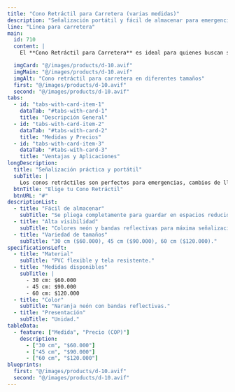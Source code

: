 ```yaml
---
title: "Cono Retráctil para Carretera (varias medidas)"
description: "Señalización portátil y fácil de almacenar para emergencias viales"
line: "Línea para carretera"
main:
  id: 710
  content: |
    El **Cono Retráctil para Carretera** es ideal para quienes buscan señalización eficiente y que ocupe poco espacio. Disponible en varias alturas, se pliega fácilmente para guardar en el maletero o kit de carretera.

  imgCard: "@/images/products/d-10.avif"
  imgMain: "@/images/products/d-10.avif"
  imgAlt: "Cono retráctil para carretera en diferentes tamaños"
  first: "@/images/products/d-10.avif"
  second: "@/images/products/d-10.avif"
tabs:
  - id: "tabs-with-card-item-1"
    dataTab: "#tabs-with-card-1"
    title: "Descripción General"
  - id: "tabs-with-card-item-2"
    dataTab: "#tabs-with-card-2"
    title: "Medidas y Precios"
  - id: "tabs-with-card-item-3"
    dataTab: "#tabs-with-card-3"
    title: "Ventajas y Aplicaciones"
longDescription:
  title: "Señalización práctica y portátil"
  subTitle: |
    Los conos retráctiles son perfectos para emergencias, cambios de llanta o señalización temporal, ocupando el mínimo espacio cuando no se usan.
  btnTitle: "Elige tu Cono Retráctil"
  btnURL: "#"
descriptionList:
  - title: "Fácil de almacenar"
    subTitle: "Se pliega completamente para guardar en espacios reducidos."
  - title: "Alta visibilidad"
    subTitle: "Colores neón y bandas reflectivas para máxima señalización."
  - title: "Variedad de tamaños"
    subTitle: "30 cm ($60.000), 45 cm ($90.000), 60 cm ($120.000)."
specificationsLeft:
  - title: "Material"
    subTitle: "PVC flexible y tela resistente."
  - title: "Medidas disponibles"
    subTitle: |
      - 30 cm: $60.000
      - 45 cm: $90.000
      - 60 cm: $120.000
  - title: "Color"
    subTitle: "Naranja neón con bandas reflectivas."
  - title: "Presentación"
    subTitle: "Unidad."
tableData:
  - feature: ["Medida", "Precio (COP)"]
    description:
      - ["30 cm", "$60.000"]
      - ["45 cm", "$90.000"]
      - ["60 cm", "$120.000"]
blueprints:
  first: "@/images/products/d-10.avif"
  second: "@/images/products/d-10.avif"
---
```


